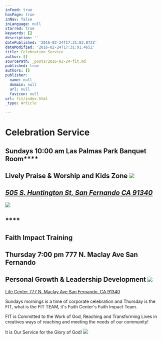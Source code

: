 ```yaml
---
inFeed: true
hasPage: true
inNav: false
inLanguage: null
starred: true
keywords: []
description: ''
datePublished: '2016-02-24T17:31:02.872Z'
dateModified: '2016-02-24T17:31:01.465Z'
title: Celebration Service
author: []
sourcePath: _posts/2016-02-24-fit.md
published: true
authors: []
publisher:
  name: null
  domain: null
  url: null
  favicon: null
url: fit/index.html
_type: Article

---
```

# **Celebration Service**

## **Sundays 10:00 am Las Palmas Park Banquet Room******

## Lively Praise & Worship and Kids Zone  ![](https://the-grid-user-content.s3-us-west-2.amazonaws.com/96a23638-a4dd-4fde-8854-509f16c9340b.png)

## _[505 S. Huntington St, San Fernando CA 91340 ][0]_
![](https://the-grid-user-content.s3-us-west-2.amazonaws.com/b3610d85-758e-4a59-b05b-c7e39e1ac18b.jpg)

## ****

## **Faith Impact Training**

## **Thursday 7:00 pm 777 N. Maclay Ave San Fernando**

## Personal Growth & Leadership Development  ![](https://the-grid-user-content.s3-us-west-2.amazonaws.com/058e7e2e-97e1-4c11-99e6-e2aae558344d.jpg)

[Life Center 777 N. Maclay Ave San Fernando, CA 91340][0]

Sundays mornings is a time of corporate celebration and Thursday is the FIT, what is the FIT TEAM,  it's Faith Center's Faith Impact Team.  

FIT is Committed to the Work of God, Reaching and Transforming Lives in creatives ways of reaching and meeting the needs of our community! 

It is Our Service for the Glory of God!
![](https://s3-us-west-2.amazonaws.com/the-grid-img/p/f3c867a027ce2f88fba581f5ea94e4a72fd9cd26.jpg)

[0]: null